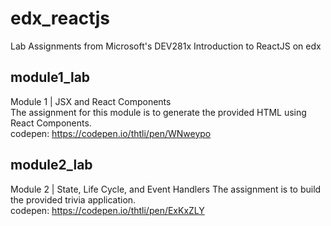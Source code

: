 # edx_reactjs
Lab Assignments from Microsoft's DEV281x Introduction to ReactJS on edx

## module1_lab
Module 1 | JSX and React Components  
The assignment for this module is to generate the provided HTML using React Components.  
codepen: https://codepen.io/thtli/pen/WNweypo   

## module2_lab
Module 2 | State, Life Cycle, and Event Handlers 
The assignment is to build the provided trivia application.  
codepen: https://codepen.io/thtli/pen/ExKxZLY     